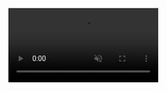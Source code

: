 <video autoplay muted loop id="myVideo">
  <source src="https://media.giphy.com/media/ht2NLwZFTh9wk/giphy.mp4" type="video/mp4">
  Your browser does not support HTML5 video.
</video>
<script>
var video = document.getElementById("myVideo");
var btn = document.getElementById("myBtn");

function myFunction() {
  if (video.paused) {
    video.play();
    btn.innerHTML = "Pause";
  } else {
    video.pause();
    btn.innerHTML = "Play";
  }
}
</script>

